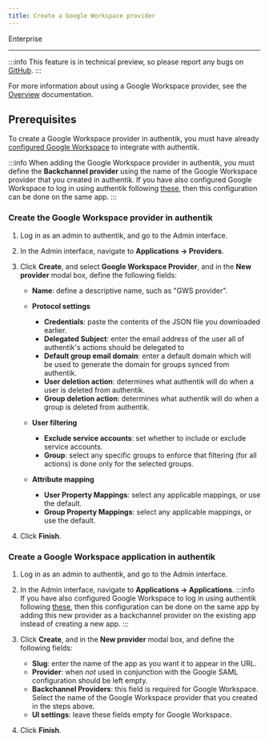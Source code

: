 ```yaml
---
title: Create a Google Workspace provider
---
```


<span class="badge badge--primary">Enterprise</span>

---

:::info
This feature is in technical preview, so please report any bugs on [GitHub](https://github.com/goauthentik/authentik/issues).
:::

For more information about using a Google Workspace provider, see the [Overview](./index.md) documentation.

## Prerequisites

To create a Google Workspace provider in authentik, you must have already [configured Google Workspace](./setup-gws.md) to integrate with authentik.

:::info
When adding the Google Workspace provider in authentik, you must define the **Backchannel provider** using the name of the Google Workspace provider that you created in authentik. If you have also configured Google Workspace to log in using authentik following [these](../../../integrations/services/google-workspace/), then this configuration can be done on the same app.
:::

### Create the Google Workspace provider in authentik

1. Log in as an admin to authentik, and go to the Admin interface.

2. In the Admin interface, navigate to **Applications -> Providers**.

3. Click **Create**, and select **Google Workspace Provider**, and in the **New provider** modal box, define the following fields:

    - **Name**: define a descriptive name, such as "GWS provider".

    - **Protocol settings**

        - **Credentials**: paste the contents of the JSON file you downloaded earlier.
        - **Delegated Subject**: enter the email address of the user all of authentik's actions should be delegated to
        - **Default group email domain**: enter a default domain which will be used to generate the domain for groups synced from authentik.
        - **User deletion action**: determines what authentik will do when a user is deleted from authentik.
        - **Group deletion action**: determines what authentik will do when a group is deleted from authentik.

    - **User filtering**

        - **Exclude service accounts**: set whether to include or exclude service accounts.
        - **Group**: select any specific groups to enforce that filtering (for all actions) is done only for the selected groups.

    - **Attribute mapping**

        - **User Property Mappings**: select any applicable mappings, or use the default.
        - **Group Property Mappings**: select any applicable mappings, or use the default.

4. Click **Finish**.

### Create a Google Workspace application in authentik

1. Log in as an admin to authentik, and go to the Admin interface.
2. In the Admin interface, navigate to **Applications -> Applications**.
   :::info
   If you have also configured Google Workspace to log in using authentik following [these](../../../integrations/services/google/), then this configuration can be done on the same app by adding this new provider as a backchannel provider on the existing app instead of creating a new app.
   :::
3. Click **Create**, and in the **New provider** modal box, and define the following fields:

    - **Slug**: enter the name of the app as you want it to appear in the URL.
    - **Provider**: when _not_ used in conjunction with the Google SAML configuration should be left empty.
    - **Backchannel Providers**: this field is required for Google Workspace. Select the name of the Google Workspace provider that you created in the steps above.
    - **UI settings**: leave these fields empty for Google Workspace.

4. Click **Finish**.
